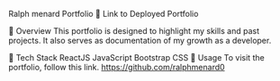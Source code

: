 Ralph menard Portfolio
📌 Link to Deployed Portfolio

🔎 Overview
This portfolio is designed to highlight my skills and past projects. It also serves as documentation of my growth as a developer.

🧩 Tech Stack
ReactJS
JavaScript
Bootstrap
CSS
📎 Usage
To visit the portfolio, follow this link.
https://github.com/ralphmenard0